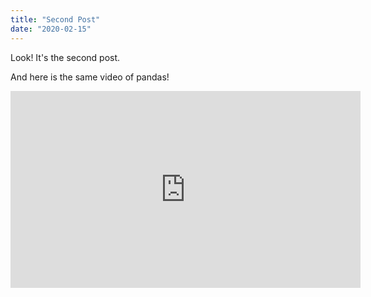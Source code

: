 ```yaml
---
title: "Second Post"
date: "2020-02-15"
---
```


Look! It's the second post.

And here is the same video of pandas!

<iframe width="560" height="315" src="https://www.youtube.com/embed/4n0xNbfJLR8" frameborder="0" allowfullscreen></iframe>
